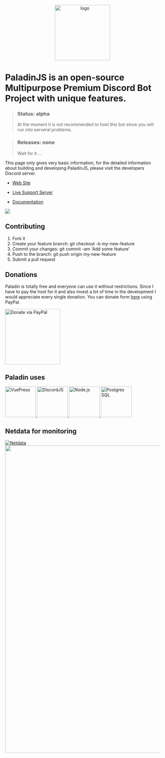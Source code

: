 <p align="center">
  <a href="https://discord.gg/RFSYyCU " target="_blank">
    <img width="180" src="https://cdn.discordapp.com/attachments/396964573007052800/492135654919241739/PaladinMainAvatar.png" alt="logo">
  </a>
</p>

PaladinJS is an open-source Multipurpose Premium Discord Bot Project with unique features.
==============

>### Status: alpha 
>At the moment it is not recommended to host this bot since you will run into serveral problems.


>### Releases: none
>Wait for it ...

This page only gives very basic information, for the detailed information about building and developing PaladinJS, please visit the developers Discord server.

- [Web Site](https://www.paladinbot.online )

- [Live Support Server](https://discord.gg/RFSYyCU )

- [Documentation](https://paladin.netlify.com/)

<img align="center" src="https://discordapp.com/api/guilds/393207704211947521/widget.png?style=banner2"/>

## Contributing
1) Fork it
2) Create your feature branch: git checkout -b my-new-feature
3) Commit your changes: git commit -am 'Add some feature'
4) Push to the branch: git push origin my-new-feature
5) Submit a pull request


## Donations
Paladin is totally free and everyone can use it without restrictions.
Since I have to pay the host for it and also invest a lot of time in the development I would appreciate every single donation. 
You can donate form [here](https://donatebot.io/checkout/393207704211947521) using PayPal.

<a href="https://donatebot.io/checkout/393207704211947521" target="_blank">
    <img width="180" src="https://cdn.discordapp.com/attachments/396964573007052800/549002404922916864/paypal.png"" alt="Donate via PayPal">
</a>

## Paladin uses
<a href="https://vuepress.vuejs.org/">
<img src="https://cdn.discordapp.com/attachments/396964573007052800/549490451699466251/vuepress.png" alt="VuePress"             height="100" />
</a> 
<a href="https://discord.js.org/#/">
<img src="https://cdn.discordapp.com/attachments/396964573007052800/549491157999026177/logo-square.png" alt="DiscordJS" height="100" />
</a>
<a href="https://nodejs.org/en/">
<img src="https://cdn.discordapp.com/attachments/396964573007052800/549491684740694019/node.png" alt="Node.js" height="100" />
</a>
<a href="https://www.postgresql.org/">
<img src="https://cdn.discordapp.com/attachments/396964573007052800/549494368717897728/postgres.png" alt="Postgres SQL" height="100" />
</a>

## Netdata for monitoring
<a href="http://81.169.230.19:19999/#menu_system;theme=slate">
<img src="https://cdn.discordapp.com/attachments/396964573007052800/549687338352115715/netdata.gif" alt="Netdata"/></a>
<img src="https://cdn.discordapp.com/attachments/396964573007052800/547342790904774671/Loading.gif" width="1000"/>
